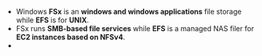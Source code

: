 * Windows **FSx** is an **windows and windows applications** file storage while **EFS** is for **UNIX**.
* FSx runs **SMB-based file services** while **EFS** is a managed NAS filer for **EC2 instances based on NFSv4**.
* 
